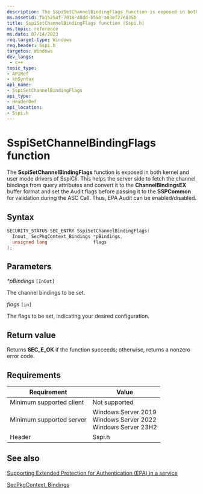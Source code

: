```yaml
---
description: The SspiSetChannelBindingFlags function is exposed in both kernel and user mode drivers of SspiCli.
ms.assetid: fa15254f-7018-48dd-b55b-a03ef27e835b
title: SspiSetChannelBindingFlags function (Sspi.h)
ms.topic: reference
ms.date: 07/14/2023
req.target-type: Windows
req.header: Sspi.h
targetos: Windows
dev_langs:
 - c++
topic_type:
- APIRef
- kbSyntax
api_name:
- SspiSetChannelBindingFlags
api_type:
- HeaderDef
api_location:
- Sspi.h
---
```


# SspiSetChannelBindingFlags function

The **SspiSetChannelBindingFlags** function is exposed in both kernel and user mode drivers of SspiCli. This helps the server side to fetch the channel bindings from query attributes and convert it to the **ChannelBindingsEX** buffer format and set the Audit flags before passing it to the **SSPCommon** for validation during the ASC Call. Thus, EPA Audit can be enabled/disabled.

## Syntax

```cpp
SECURITY_STATUS SEC_ENTRY SspiSetChannelBindingFlags(
  Inout_ SecPkgContext_Bindings *pBindings,
  unsigned long                 flags
);
```

## Parameters

*\*pBindings* `[InOut]`

The channel bindings to be set.

*flags* `[in]`

The flags to be set, indicating your desired configuration.

## Return value

Returns **SEC_E_OK** if the function succeeds; otherwise, returns a nonzero error code.

## Requirements

| Requirement | Value |
|--------|--------|
| Minimum supported client | Not supported |
| Minimum supported server | Windows Server 2019<br/>Windows Server 2022<br/>Windows Server 23H2 |
| Header | Sspi.h |

## See also

[Supporting Extended Protection for Authentication (EPA) in a service](epa-support-in-service.md)

[SecPkgContext_Bindings](/windows/win32/api/sspi/ns-sspi-secpkgcontext_bindings)
